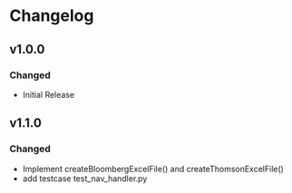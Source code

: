 # Changelog

## v1.0.0

### Changed

- Initial Release

## v1.1.0

### Changed

- Implement createBloombergExcelFile() and createThomsonExcelFile()
- add testcase test_nav_handler.py
